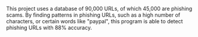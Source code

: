 This project uses a database of 90,000 URLs, of which 45,000 are phishing scams. By finding patterns in phishing URLs, such as a high number of characters, or certain words like "paypal", this program is able to detect phishing URLs with 88% accuracy.
